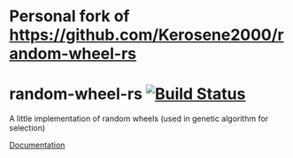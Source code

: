 # Personal fork of https://github.com/Kerosene2000/random-wheel-rs

# random-wheel-rs [![Build Status](https://travis-ci.org/Kerosene2000/random-wheel-rs.svg?branch=master)](https://travis-ci.org/Kerosene2000/random-wheel-rs)
A little implementation of random wheels (used in genetic algorithm for selection)

[Documentation](https://kerosene2000.github.io/random-wheel-rs-doc/random-wheel-rs/random_wheel/index.html)
